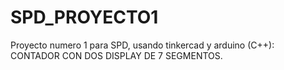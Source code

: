 # SPD_PROYECTO1
Proyecto numero 1 para SPD, usando tinkercad y arduino (C++): CONTADOR CON DOS DISPLAY DE 7 SEGMENTOS.
